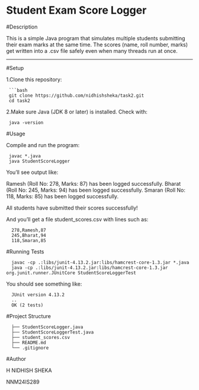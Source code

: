 # Student Exam Score Logger 

#Description

This is a simple Java program that simulates multiple students submitting their exam marks at the same time. The scores (name, roll number, marks) get written into a .csv file safely even when many threads run at once.

-----

#Setup

1.Clone this repository:

     ```bash
     git clone https://github.com/nidhishsheka/task2.git  
     cd task2  

2.Make sure Java (JDK 8 or later) is installed. Check with:

     java -version  

#Usage

Compile and run the program:
  
     javac *.java  
     java StudentScoreLogger

You’ll see output like:

Ramesh (Roll No: 278, Marks: 87) has been logged successfully.
Bharat (Roll No: 245, Marks: 94) has been logged successfully.
Smaran (Roll No: 118, Marks: 85) has been logged successfully.

All students have submitted their scores successfully!

And you’ll get a file student_scores.csv with lines such as:

      278,Ramesh,87
      245,Bharat,94
      118,Smaran,85

#Running Tests

      javac -cp .:libs/junit-4.13.2.jar:libs/hamcrest-core-1.3.jar *.java  
      java -cp .:libs/junit-4.13.2.jar:libs/hamcrest-core-1.3.jar org.junit.runner.JUnitCore StudentScoreLoggerTest  


You should see something like: 
      
      JUnit version 4.13.2
      ..
      OK (2 tests)


#Project Structure

      ├── StudentScoreLogger.java      
      ├── StudentScoreLoggerTest.java  
      ├── student_scores.csv           
      ├── README.md                    
      └── .gitignore                   


#Author

H NIDHISH SHEKA

NNM24IS289
    


     

